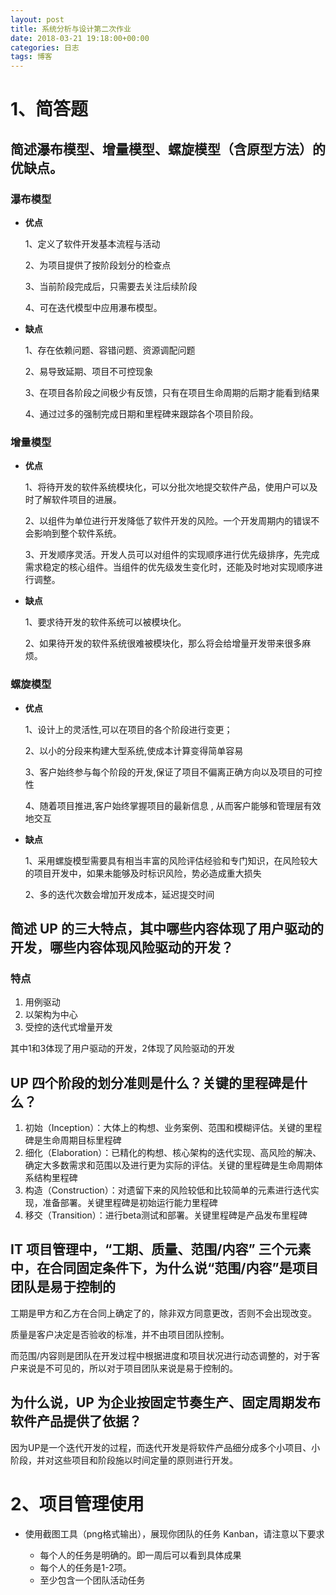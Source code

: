 ```yaml
---
layout: post
title: 系统分析与设计第二次作业
date: 2018-03-21 19:18:00+00:00
categories: 日志
tags: 博客
---
```


# 1、简答题

## 简述瀑布模型、增量模型、螺旋模型（含原型方法）的优缺点。

### **瀑布模型** 

- **优点**

  1、定义了软件开发基本流程与活动

  2、为项目提供了按阶段划分的检查点

  3、当前阶段完成后，只需要去关注后续阶段

  4、可在迭代模型中应用瀑布模型。

- **缺点** 

  1、存在依赖问题、容错问题、资源调配问题

  2、易导致延期、项目不可控现象

  3、在项目各阶段之间极少有反馈，只有在项目生命周期的后期才能看到结果

  4、通过过多的强制完成日期和里程碑来跟踪各个项目阶段。

### **增量模型** 

- **优点** 

  1、将待开发的软件系统模块化，可以分批次地提交软件产品，使用户可以及时了解软件项目的进展。

  2、以组件为单位进行开发降低了软件开发的风险。一个开发周期内的错误不会影响到整个软件系统。

  3、开发顺序灵活。开发人员可以对组件的实现顺序进行优先级排序，先完成需求稳定的核心组件。当组件的优先级发生变化时，还能及时地对实现顺序进行调整。

- **缺点** 

  1、要求待开发的软件系统可以被模块化。

  2、如果待开发的软件系统很难被模块化，那么将会给增量开发带来很多麻烦。

### **螺旋模型** 

- **优点** 

  1、设计上的灵活性,可以在项目的各个阶段进行变更；

  2、以小的分段来构建大型系统,使成本计算变得简单容易

  3、客户始终参与每个阶段的开发,保证了项目不偏离正确方向以及项目的可控性

  4、随着项目推进,客户始终掌握项目的最新信息 , 从而客户能够和管理层有效地交互

- **缺点**

  1、采用螺旋模型需要具有相当丰富的风险评估经验和专门知识，在风险较大的项目开发中，如果未能够及时标识风险，势必造成重大损失

  2、多的迭代次数会增加开发成本，延迟提交时间

## 简述 UP 的三大特点，其中哪些内容体现了用户驱动的开发，哪些内容体现风险驱动的开发？

### 特点

1. 用例驱动
2. 以架构为中心
3. 受控的迭代式增量开发

其中1和3体现了用户驱动的开发，2体现了风险驱动的开发

## UP 四个阶段的划分准则是什么？关键的里程碑是什么？

1. 初始（Inception）：大体上的构想、业务案例、范围和模糊评估。关键的里程碑是生命周期目标里程碑
2. 细化（Elaboration）：已精化的构想、核心架构的迭代实现、高风险的解决、确定大多数需求和范围以及进行更为实际的评估。关键的里程碑是生命周期体系结构里程碑
3. 构造（Construction）：对遗留下来的风险较低和比较简单的元素进行迭代实现，准备部署。关键里程碑是初始运行能力里程碑
4. 移交（Transition）：进行beta测试和部署。关键里程碑是产品发布里程碑

## IT 项目管理中，“工期、质量、范围/内容” 三个元素中，在合同固定条件下，为什么说“范围/内容”是项目团队是易于控制的

工期是甲方和乙方在合同上确定了的，除非双方同意更改，否则不会出现改变。

质量是客户决定是否验收的标准，并不由项目团队控制。

而范围/内容则是团队在开发过程中根据进度和项目状况进行动态调整的，对于客户来说是不可见的，所以对于项目团队来说是易于控制的。

## 为什么说，UP 为企业按固定节奏生产、固定周期发布软件产品提供了依据？

因为UP是一个迭代开发的过程，而迭代开发是将软件产品细分成多个小项目、小阶段，并对这些项目和阶段施以时间定量的原则进行开发。

# 2、项目管理使用

- 使用截图工具（png格式输出），展现你团队的任务 Kanban，请注意以下要求
  - 每个人的任务是明确的。即一周后可以看到具体成果
  - 每个人的任务是1-2项。
  - 至少包含一个团队活动任务

  ​

  ​